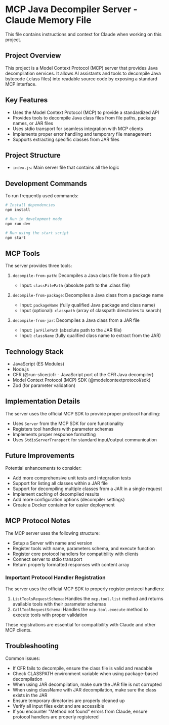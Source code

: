 # MCP Java Decompiler Server - Claude Memory File

This file contains instructions and context for Claude when working on this project.

## Project Overview

This project is a Model Context Protocol (MCP) server that provides Java decompilation services. It allows AI assistants and tools to decompile Java bytecode (.class files) into readable source code by exposing a standard MCP interface.

## Key Features

- Uses the Model Context Protocol (MCP) to provide a standardized API
- Provides tools to decompile Java class files from file paths, package names, or JAR files
- Uses stdio transport for seamless integration with MCP clients
- Implements proper error handling and temporary file management
- Supports extracting specific classes from JAR files

## Project Structure

- `index.js`: Main server file that contains all the logic

## Development Commands

To run frequently used commands:

```bash
# Install dependencies
npm install

# Run in development mode
npm run dev

# Run using the start script
npm start
```

## MCP Tools

The server provides three tools:

1. `decompile-from-path`: Decompiles a Java class file from a file path
   - Input: `classFilePath` (absolute path to the .class file)
   
2. `decompile-from-package`: Decompiles a Java class from a package name
   - Input: `packageName` (fully qualified Java package and class name)
   - Input (optional): `classpath` (array of classpath directories to search)
   
3. `decompile-from-jar`: Decompiles a Java class from a JAR file
   - Input: `jarFilePath` (absolute path to the JAR file)
   - Input: `className` (fully qualified class name to extract from the JAR)

## Technology Stack

- JavaScript (ES Modules)
- Node.js
- CFR (@run-slicer/cfr - JavaScript port of the CFR Java decompiler)
- Model Context Protocol (MCP) SDK (@modelcontextprotocol/sdk)
- Zod (for parameter validation)

## Implementation Details

The server uses the official MCP SDK to provide proper protocol handling:

- Uses `Server` from the MCP SDK for core functionality
- Registers tool handlers with parameter schemas
- Implements proper response formatting
- Uses `StdioServerTransport` for standard input/output communication

## Future Improvements

Potential enhancements to consider:

- Add more comprehensive unit tests and integration tests
- Support for listing all classes within a JAR file
- Support for decompiling multiple classes from a JAR in a single request
- Implement caching of decompiled results
- Add more configuration options (decompiler settings)
- Create a Docker container for easier deployment

## MCP Protocol Notes

The MCP server uses the following structure:

- Setup a Server with name and version
- Register tools with name, parameters schema, and execute function
- Register core protocol handlers for compatibility with clients
- Connect server to stdio transport
- Return properly formatted responses with content array

### Important Protocol Handler Registration

The server uses the official MCP SDK to properly register protocol handlers:

1. `ListToolsRequestSchema`: Handles the `mcp.tool.list` method and returns available tools with their parameter schemas
2. `CallToolRequestSchema`: Handles the `mcp.tool.execute` method to execute tools with proper validation

These registrations are essential for compatibility with Claude and other MCP clients.

## Troubleshooting

Common issues:

- If CFR fails to decompile, ensure the class file is valid and readable
- Check CLASSPATH environment variable when using package-based decompilation
- When using JAR decompilation, make sure the JAR file is not corrupted
- When using className with JAR decompilation, make sure the class exists in the JAR
- Ensure temporary directories are properly cleaned up
- Verify all input files exist and are accessible
- If you encounter "Method not found" errors from Claude, ensure protocol handlers are properly registered
